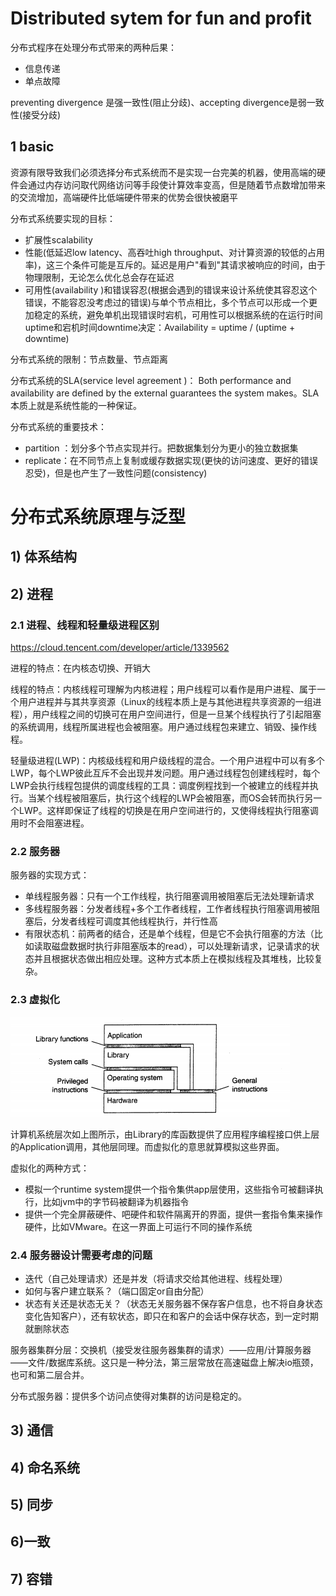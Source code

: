 # Distributed sytem for fun and profit

分布式程序在处理分布式带来的两种后果：

* 信息传递
* 单点故障

preventing divergence 是强一致性(阻止分歧)、accepting divergence是弱一致性(接受分歧)

## 1 basic

资源有限导致我们必须选择分布式系统而不是实现一台完美的机器，使用高端的硬件会通过内存访问取代网络访问等手段使计算效率变高，但是随着节点数增加带来的交流增加，高端硬件比低端硬件带来的优势会很快被磨平

分布式系统要实现的目标：

* 扩展性scalability
* 性能(低延迟low latency、高吞吐high throughput、对计算资源的较低的占用率)，这三个条件可能是互斥的。延迟是用户"看到"其请求被响应的时间，由于物理限制，无论怎么优化总会存在延迟
* 可用性(availability )和错误容忍(根据会遇到的错误来设计系统使其容忍这个错误，不能容忍没考虑过的错误)与单个节点相比，多个节点可以形成一个更加稳定的系统，避免单机出现错误时宕机，可用性可以根据系统的在运行时间uptime和宕机时间downtime决定：Availability = uptime / (uptime + downtime)  

分布式系统的限制：节点数量、节点距离

分布式系统的SLA(service level agreement  )： Both performance and availability are defined by the external guarantees the system makes。SLA本质上就是系统性能的一种保证。

分布式系统的重要技术：

* partition ：划分多个节点实现并行。把数据集划分为更小的独立数据集
* replicate：在不同节点上复制或缓存数据实现(更快的访问速度、更好的错误忍受)，但是也产生了一致性问题(consistency)

# 分布式系统原理与泛型

## 1) 体系结构



## 2) 进程

### 2.1 进程、线程和轻量级进程区别

https://cloud.tencent.com/developer/article/1339562

进程的特点：在内核态切换、开销大

线程的特点：内核线程可理解为内核进程；用户线程可以看作是用户进程、属于一个用户进程并与其共享资源（Linux的线程本质上是与其他进程共享资源的一组进程），用户线程之间的切换可在用户空间进行，但是一旦某个线程执行了引起阻塞的系统调用，线程所属进程也会被阻塞。用户通过线程包来建立、销毁、操作线程。

轻量级进程(LWP)：内核级线程和用户级线程的混合。一个用户进程中可以有多个LWP，每个LWP彼此互斥不会出现并发问题。用户通过线程包创建线程时，每个LWP会执行线程包提供的调度线程的工具：调度例程找到一个被建立的线程并执行。当某个线程被阻塞后，执行这个线程的LWP会被阻塞，而OS会转而执行另一个LWP。这样即保证了线程的切换是在用户空间进行的，又使得线程执行阻塞调用时不会阻塞进程。

### 2.2 服务器

服务器的实现方式：

* 单线程服务器：只有一个工作线程，执行阻塞调用被阻塞后无法处理新请求
* 多线程服务器：分发者线程+多个工作者线程，工作者线程执行阻塞调用被阻塞后，分发者线程可调度其他线程执行，并行性高
* 有限状态机：前两者的结合，还是单个线程，但是它不会执行阻塞的方法（比如读取磁盘数据时执行非阻塞版本的read），可以处理新请求，记录请求的状态并且根据状态做出相应处理。这种方式本质上在模拟线程及其堆栈，比较复杂。

### 2.3 虚拟化

![image-20220508165151445](分布式系统.assets/image-20220508165151445.png)

计算机系统层次如上图所示，由Library的库函数提供了应用程序编程接口供上层的Application调用，其他层同理。而虚拟化的意思就算模拟这些界面。

虚拟化的两种方式：

* 模拟一个runtime system提供一个指令集供app层使用，这些指令可被翻译执行，比如jvm中的字节码被翻译为机器指令
* 提供一个完全屏蔽硬件、吧硬件和软件隔离开的界面，提供一套指令集来操作硬件，比如VMware。在这一界面上可运行不同的操作系统

### 2.4 服务器设计需要考虑的问题

* 迭代（自己处理请求）还是并发（将请求交给其他进程、线程处理）
* 如何与客户建立联系？（端口固定or自由分配）
* 状态有关还是状态无关？（状态无关服务器不保存客户信息，也不将自身状态变化告知客户），还有软状态，即只在和客户的会话中保存状态，到一定时期就删除状态

服务器集群分层：交换机（接受发往服务器集群的请求）——应用/计算服务器——文件/数据库系统。这只是一种分法，第三层常放在高速磁盘上解决io瓶颈，也可和第二层合并。

分布式服务器：提供多个访问点使得对集群的访问是稳定的。



## 3) 通信



## 4) 命名系统



## 5) 同步



## 6)一致



## 7) 容错